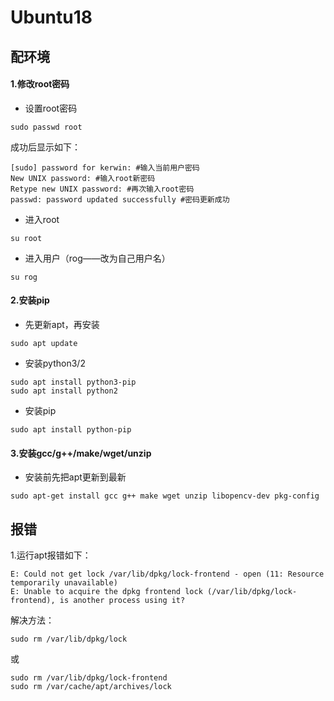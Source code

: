 # Ubuntu18

## 配环境

#### 1.修改root密码

- 设置root密码

```
sudo passwd root
```

成功后显示如下：

```
[sudo] password for kerwin: #输入当前用户密码
New UNIX password: #输入root新密码
Retype new UNIX password: #再次输入root密码
passwd: password updated successfully #密码更新成功
```

- 进入root

```
su root
```

- 进入用户（rog——改为自己用户名）

```
su rog
```



#### 2.安装pip

- 先更新apt，再安装

```
sudo apt update
```

- 安装python3/2

```
sudo apt install python3-pip
sudo apt install python2
```

- 安装pip

```
sudo apt install python-pip
```



#### 3.安装gcc/g++/make/wget/unzip

- 安装前先把apt更新到最新

```
sudo apt-get install gcc g++ make wget unzip libopencv-dev pkg-config
```





## 报错

1.运行apt报错如下：

```
E: Could not get lock /var/lib/dpkg/lock-frontend - open (11: Resource temporarily unavailable)
E: Unable to acquire the dpkg frontend lock (/var/lib/dpkg/lock-frontend), is another process using it?
```

解决方法：

```
sudo rm /var/lib/dpkg/lock
```

或

```
sudo rm /var/lib/dpkg/lock-frontend
sudo rm /var/cache/apt/archives/lock
```

